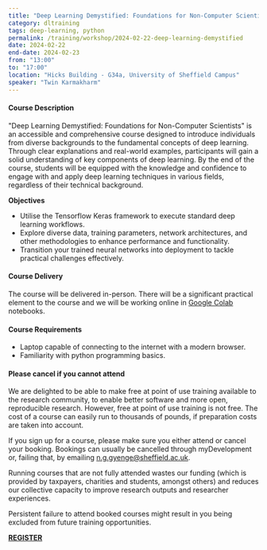 ```yaml
---
title: "Deep Learning Demystified: Foundations for Non-Computer Scientist"
category: dltraining
tags: deep-learning, python
permalink: /training/workshop/2024-02-22-deep-learning-demystified
date: 2024-02-22
end-date: 2024-02-23
from: "13:00"
to: "17:00"
location: "Hicks Building - G34a, University of Sheffield Campus"
speaker: "Twin Karmakharm"
---
```


#### Course Description

"Deep Learning Demystified: Foundations for Non-Computer Scientists" is an accessible and comprehensive course designed 
to introduce individuals from diverse backgrounds to the fundamental concepts of deep learning. 
Through clear explanations and real-world examples, participants will gain a solid understanding of key components of 
deep learning. By the end of the course, students will be equipped with the knowledge and confidence to engage 
with and apply deep learning techniques in various fields, regardless of their technical background.

**Objectives**

- Utilise the Tensorflow Keras framework to execute standard deep learning workflows.
- Explore diverse data, training parameters, network architectures, and other methodologies to enhance performance and functionality.
- Transition your trained neural networks into deployment to tackle practical challenges effectively.

#### Course Delivery

The course will be delivered in-person. There will be a significant practical element to the course and we will be working online in [Google Colab](https://colab.research.google.com/) notebooks.

#### Course Requirements

- Laptop capable of connecting to the internet with a modern browser.
- Familiarity with python programming basics.

#### Please cancel if you cannot attend

We are delighted to be able to make free at point of use training available to the research community, to enable better 
software and more open, reproducible research. However, free at point of use training is not free. The cost 
of a course can easily run to thousands of pounds, if preparation costs are taken into account.

If you sign up for a course, please make sure you either attend or cancel your booking. Bookings can usually be 
cancelled through myDevelopment or, failing that, by emailing n.g.gyenge@sheffield.ac.uk.

Running courses that are not fully attended wastes our funding (which is provided by taxpayers, 
charities and students, amongst others) and reduces our collective capacity to improve research 
outputs and researcher experiences.

Persistent failure to attend booked courses might result in you being excluded from future training opportunities.


<div class="social-media-inner container text-center">
            <a href="https://mydevelopment.csod.com/ui/lms-learning-details/app/event/8fb8273d-99ab-4e3e-8ce9-65242c2215ba" class="btn btn-success font-weight-normal btn-wrap">
                <strong>REGISTER</strong>
            </a>
        </div>
